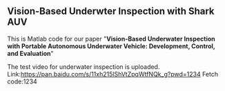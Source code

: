 ## Vision-Based Underwter Inspection with Shark AUV
This is Matlab code for our paper "**Vision-Based Underwater Inspection with Portable Autonomous  Underwater Vehicle: Development, Control, and Evaluation**"

The test video for underwater inspection is uploaded. Link:https://pan.baidu.com/s/11xh215lShVtZpqWtfNQk_g?pwd=1234 Fetch code:1234
